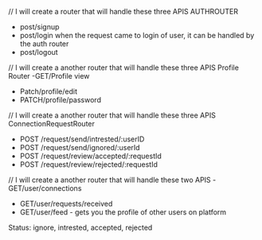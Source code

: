 // I will create a router that will handle these three APIS
AUTHROUTER
- post/signup
- post/login  when the request came to login of user, it can be handled by the auth router
- post/logout



// I will create a another router that will handle these three APIS
Profile Router
-GET/Profile view
- Patch/profile/edit
- PATCH/profile/password

// I will create a another router that will handle these three APIS
ConnectionRequestRouter 
- POST /request/send/intrested/:userID
- POST /request/send/ignored/:userId
- POST /request/review/accepted/:requestId
- POST /request/review/rejected/:requestId


// I will create a another router that will handle these two APIS
-GET/user/connections
- GET/user/requests/received
- GET/user/feed - gets you the profile of other users on platform

Status: ignore, intrested, accepted, rejected